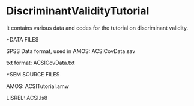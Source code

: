 # DiscriminantValidityTutorial
It contains various data and codes for the tutorial on discriminant validity.


*DATA FILES

SPSS Data format, used in AMOS: ACSICovData.sav

txt format: ACSICovData.txt



*SEM SOURCE FILES

AMOS: ACSITutorial.amw

LISREL: ACSI.ls8
